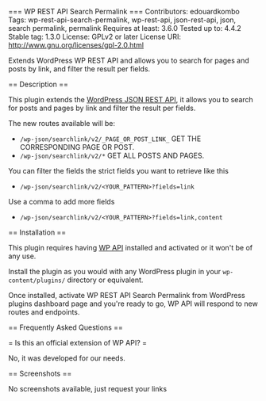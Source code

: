 === WP REST API Search Permalink ===
Contributors: edouardkombo
Tags: wp-rest-api-search-permalink, wp-rest-api, json-rest-api, json, search permalink, permalink
Requires at least: 3.6.0
Tested up to: 4.4.2
Stable tag: 1.3.0
License: GPLv2 or later
License URI: http://www.gnu.org/licenses/gpl-2.0.html

Extends WordPress WP REST API and allows you to search for pages and posts by link, and filter the result per fields.

== Description ==

This plugin extends the [WordPress JSON REST API](https://wordpress.org/plugins/json-rest-api/), it allows you to search for posts and pages by link and filter the result per fields.

The new routes available will be:

* `/wp-json/searchlink/v2/_PAGE_OR_POST_LINK_` GET THE CORRESPONDING PAGE OR POST.
* `/wp-json/searchlink/v2/*` GET ALL POSTS AND PAGES.

You can filter the fields the strict fields you want to retrieve like this

* `/wp-json/searchlink/v2/<YOUR_PATTERN>?fields=link`

Use a comma to add more fields

* `/wp-json/searchlink/v2/<YOUR_PATTERN>?fields=link,content`


== Installation ==

This plugin requires having [WP API](https://wordpress.org/plugins/json-rest-api/) installed and activated or it won't be of any use.

Install the plugin as you would with any WordPress plugin in your `wp-content/plugins/` directory or equivalent.

Once installed, activate  WP REST API Search Permalink from WordPress plugins dashboard page and you're ready to go, WP API will respond to new routes and endpoints.


== Frequently Asked Questions ==

= Is this an official extension of WP API? =

No, it was developed for our needs.

== Screenshots ==

No screenshots available, just request your links
